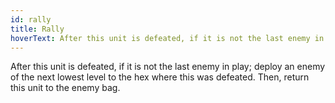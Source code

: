 ```yaml
---
id: rally
title: Rally
hoverText: After this unit is defeated, if it is not the last enemy in play; deploy an enemy of the next lowest level to the hex where this was defeated. Then, return this unit to the enemy bag.
---
```


After this unit is defeated, if it is not the last enemy in play; deploy an enemy of the next lowest level to the hex where this was defeated. Then, return this unit to the enemy bag.
